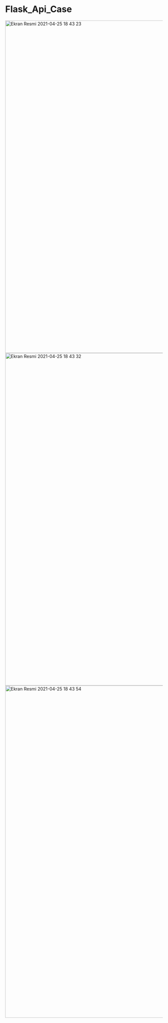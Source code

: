 # Flask_Api_Case

<img width="1061" alt="Ekran Resmi 2021-04-25 18 43 23" src="https://user-images.githubusercontent.com/60819292/116002396-486a3f00-a602-11eb-849d-431ee3bf85d6.png">

<img width="1061" alt="Ekran Resmi 2021-04-25 18 43 32" src="https://user-images.githubusercontent.com/60819292/116002445-6cc61b80-a602-11eb-99d9-2859fd31216a.png">

<img width="1060" alt="Ekran Resmi 2021-04-25 18 43 54" src="https://user-images.githubusercontent.com/60819292/116002459-7c456480-a602-11eb-8aa9-78c6962ebc84.png">
